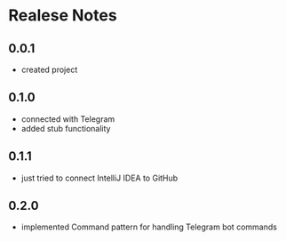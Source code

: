 # Realese Notes

## 0.0.1
* created project

## 0.1.0
* connected with Telegram
* added stub functionality

## 0.1.1
* just tried to connect IntelliJ IDEA to GitHub

## 0.2.0
* implemented Command pattern for handling Telegram bot commands